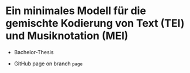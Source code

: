 # Ein minimales Modell für die gemischte Kodierung von Text (TEI) und Musiknotation (MEI)
- Bachelor-Thesis

* GitHub page on branch `page`
